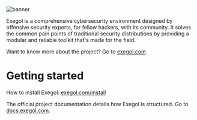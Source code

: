 ![banner](https://docs.exegol.com/external/banner.png)

Exegol is a comprehensive cybersecurity environment designed by offensive security experts, for fellow hackers, with its community. It solves the common pain points of traditional security distributions by providing a modular and reliable toolkit that's made for the field.

Want to know more about the project? Go to [exegol.com](https://exegol.com)

# Getting started

How to install Exegol: [exegol.com/install](https://exegol.com/install)

The official project documentation details how Exegol is structured. Go to [docs.exegol.com](https://docs.exegol.com/).
